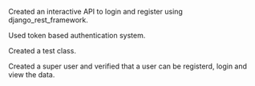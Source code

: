 Created an interactive API to login and register using django_rest_framework.

Used token based authentication system. 

Created a test class. 

Created a super user and verified that a user can be registerd, login and view the data.

